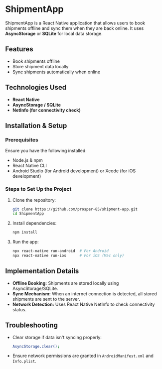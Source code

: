 # ShipmentApp

ShipmentApp is a React Native application that allows users to book shipments offline and sync them when they are back online. It uses **AsyncStorage** or **SQLite** for local data storage.

## Features

- Book shipments offline
- Store shipment data locally
- Sync shipments automatically when online

## Technologies Used

- **React Native**
- **AsyncStorage / SQLite**
- **NetInfo (for connectivity check)**

## Installation & Setup

### Prerequisites

Ensure you have the following installed:

- Node.js & npm
- React Native CLI
- Android Studio (for Android development) or Xcode (for iOS development)

### Steps to Set Up the Project

1. Clone the repository:
   ```bash
   git clone https://github.com/prosper-85/shipment-app.git
   cd ShipmentApp
   ```
2. Install dependencies:
   ```bash
   npm install
   ```
3. Run the app:
   ```bash
   npx react-native run-android  # For Android
   npx react-native run-ios      # For iOS (Mac only)
   ```

## Implementation Details

- **Offline Booking:** Shipments are stored locally using AsyncStorage/SQLite.
- **Sync Mechanism:** When an internet connection is detected, all stored shipments are sent to the server.
- **Network Detection:** Uses React Native NetInfo to check connectivity status.

## Troubleshooting

- Clear storage if data isn't syncing properly:
  ```bash
  AsyncStorage.clear();
  ```
- Ensure network permissions are granted in `AndroidManifest.xml` and `Info.plist`.
